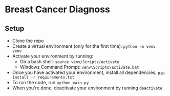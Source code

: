 # Breast Cancer Diagnoss

## Setup
- Clone the repo
- Create a virtual environment (only for the first time): `python -m venv venv`
- Activate your environment by running: 
    - On a bash shell: `source venv/Scripts/activate`
    - Windows Command Prompt: `venv\Scripts\activate.bat`
-  Once you have activated your environment, install all dependencies, `pip install -r requirements.txt`
-  To run the code, run `python main.py`
-  When you're done, deactivate your environment by running `deactivate`

